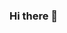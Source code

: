 ### Hi there 👋

<!--
**WhosDavid/WhosDavid** is a ✨ _special_ ✨ repository because its `README.md` (this file) appears on your GitHub profile.

Here are some ideas to get you started:

- 🔭 I’m currently working on ...
- 🌱 I’m currently learning Python
- 👯 I’m looking to collaborate on ...
- 🤔 I’m looking for help with ...
- 💬 Ask me about ...
- 📫 How to reach me: @whoxdavid on Twitter
- 😄 Pronouns: he/him
- ⚡ Fun fact: I LOVE CHAINSAW MAN
-->
